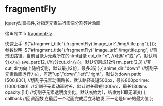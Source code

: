 # fragmentFly
jquery动画插件,对指定元素进行图像分割碎片动画

这里是主页 [fragmentFly](http://example.com/"碎片飞行动画").

快速上手:
  $("#fragment_title").fragmentFly({image_url:"./img/title.png"},{});
参数说明:
  $("#fragment_title").fragmentFly({
    image_url:"./img/title.png",    //背景图路径，当前目录为元素所在的html目录
    cut_dir:"x",    //可选"x"或"y"，默认均分x方向
    ave_part:12,    //均分cut_dir方向，默认切割成12份
    rm_part:[2,3]   //非cut_dir方向上随机切割，默认最小2份，最多3份 
  },{
    anime_dir:"down",   //切割子元素动画运行方向，可选"up","down","left","right"，默认为down
    path:[500,800],     //切割子元素动画路长，默认路径最短500px，最长800px
    time:[1000,1300],   //切割子元素动画时长，默认时长最短1000ms，最长1300ms
    opacity:[1,1]       //切割子元素透明度变化，默认初始为1，结束为1(即无渐变)
  },
    callback    //回调函数,在最后一个动画完成后立马触发,不一定是time的最大值
  };

